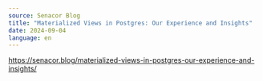 ```yaml
---
source: Senacor Blog
title: "Materialized Views in Postgres: Our Experience and Insights"
date: 2024-09-04
language: en
---
```

https://senacor.blog/materialized-views-in-postgres-our-experience-and-insights/

